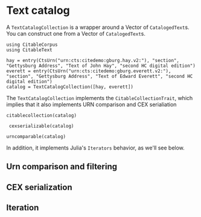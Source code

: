 # Text catalog

A `TextCatalogCollection` is a wrapper around a Vector of `CatalogedText`s. You can construct one from a Vector of `CatalogedText`s.

```@example catalog
using CitableCorpus
using CitableText

hay = entry(CtsUrn("urn:cts:citedemo:gburg.hay.v2:"), "section", "Gettysburg Address", "Text of John Hay", "second HC digital edition")
everett = entry(CtsUrn("urn:cts:citedemo:gburg.everett.v2:"), "section", "Gettysburg Address", "Text of Edward Everett", "second HC digital edition")
catalog = TextCatalogCollection([hay, everett])
```

 The `TextCatalogCollection` implements the `CitableCollectionTrait`, which implies that it also implements URN comparison and CEX serialiation

 ```@example catalog
 citablecollection(catalog)
 ```

```@example catalog
 cexserializable(catalog)
```


```@example catalog
urncomparable(catalog)
```

In addition, it implements Julia's `Iterators` behavior, as we'll see below.

 ## Urn comparison and filtering

 

## CEX serialization


 ## Iteration